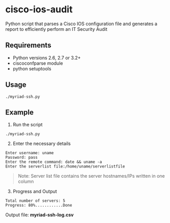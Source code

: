 # cisco-ios-audit #
Python script that parses a Cisco IOS configuration file and generates a report to efficiently perform an IT Security Audit

## Requirements ##
* Python versions 2.6, 2.7 or 3.2+
* ciscoconfparse module
* python setuptools


## Usage ##
```
./myriad-ssh.py
```

## Example ##
1. Run the script
  ```
  ./myriad-ssh.py
  ```

2. Enter the necessary details
  ```
  Enter username: uname
  Password: pass
  Enter the remote command: date && uname -a
  Enter the serverlist file:/home/uname/serverlistfile
  ```
  > Note: Server list file contains the server hostnames/IPs written in one column

3. Progress and Output
  ```
  Total number of servers: 5
  Progress: 80%............Done
  ```
  Output file: **myriad-ssh-log.csv**
